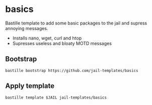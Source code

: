 # basics
Bastille template to add some basic packages to the jail and supress annoying messages.

* Installs nano, wget, curl and htop
* Supresses useless and bloaty MOTD messages

## Bootstrap
```
bastille bootstrap https://github.com/jail-templates/basics
```

## Apply template
```
bastille template $JAIL jail-templates/basics
```

